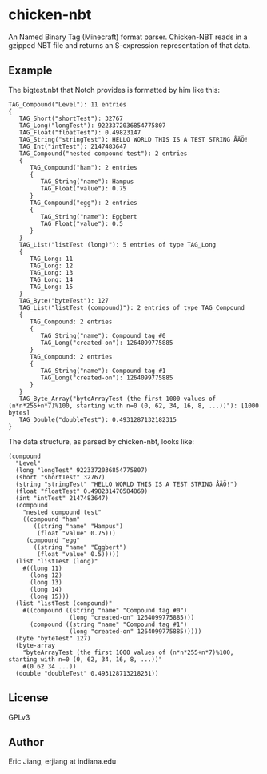 # chicken-nbt

An Named Binary Tag (Minecraft) format parser.  Chicken-NBT reads in a gzipped NBT file and returns an S-expression representation of that data.

## Example

The bigtest.nbt that Notch provides is formatted by him like this:

    TAG_Compound("Level"): 11 entries
    {
       TAG_Short("shortTest"): 32767
       TAG_Long("longTest"): 9223372036854775807
       TAG_Float("floatTest"): 0.49823147
       TAG_String("stringTest"): HELLO WORLD THIS IS A TEST STRING ÅÄÖ!
       TAG_Int("intTest"): 2147483647
       TAG_Compound("nested compound test"): 2 entries
       {
          TAG_Compound("ham"): 2 entries
          {
             TAG_String("name"): Hampus
             TAG_Float("value"): 0.75
          }
          TAG_Compound("egg"): 2 entries
          {
             TAG_String("name"): Eggbert
             TAG_Float("value"): 0.5
          }
       }
       TAG_List("listTest (long)"): 5 entries of type TAG_Long
       {
          TAG_Long: 11
          TAG_Long: 12
          TAG_Long: 13
          TAG_Long: 14
          TAG_Long: 15
       }
       TAG_Byte("byteTest"): 127
       TAG_List("listTest (compound)"): 2 entries of type TAG_Compound
       {
          TAG_Compound: 2 entries
          {
             TAG_String("name"): Compound tag #0
             TAG_Long("created-on"): 1264099775885
          }
          TAG_Compound: 2 entries
          {
             TAG_String("name"): Compound tag #1
             TAG_Long("created-on"): 1264099775885
          }
       }
       TAG_Byte_Array("byteArrayTest (the first 1000 values of (n*n*255+n*7)%100, starting with n=0 (0, 62, 34, 16, 8, ...))"): [1000 bytes]
       TAG_Double("doubleTest"): 0.4931287132182315
    }

The data structure, as parsed by chicken-nbt, looks like:

    (compound
      "Level"
      (long "longTest" 9223372036854775807)
      (short "shortTest" 32767)
      (string "stringTest" "HELLO WORLD THIS IS A TEST STRING ÅÄÖ!")
      (float "floatTest" 0.498231470584869)
      (int "intTest" 2147483647)
      (compound
        "nested compound test"
        ((compound "ham"
           ((string "name" "Hampus")
            (float "value" 0.75)))
         (compound "egg"
           ((string "name" "Eggbert")
            (float "value" 0.5)))))
      (list "listTest (long)"
        #((long 11)
          (long 12)
          (long 13)
          (long 14)
          (long 15)))
      (list "listTest (compound)"
        #((compound ((string "name" "Compound tag #0")
                     (long "created-on" 1264099775885)))
          (compound ((string "name" "Compound tag #1")
                     (long "created-on" 1264099775885)))))
      (byte "byteTest" 127)
      (byte-array
        "byteArrayTest (the first 1000 values of (n*n*255+n*7)%100, starting with n=0 (0, 62, 34, 16, 8, ...))"
        #(0 62 34 ...))
      (double "doubleTest" 0.493128713218231))

## License

GPLv3

## Author

Eric Jiang, erjiang at indiana.edu
